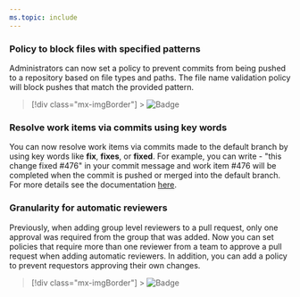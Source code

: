```yaml
---
ms.topic: include
---
```


### Policy to block files with specified patterns

Administrators can now set a policy to prevent commits from being pushed to a repository based on file types and paths. The file name validation policy will block pushes that match the provided pattern.

> [!div class="mx-imgBorder"] > ![Badge](../../media/157_09.png)

### Resolve work items via commits using key words

You can now resolve work items via commits made to the default branch by using key words like **fix**, **fixes**, or **fixed**. For example, you can write - "this change fixed #476" in your commit message and work item #476 will be completed when the commit is pushed or merged into the default branch.
For more details see the documentation [here](https://docs.microsoft.com/azure/devops/repos/git/resolution-mentions).

### Granularity for automatic reviewers

Previously, when adding group level reviewers to a pull request, only one approval was required from the group that was added. Now you can set policies that require more than one reviewer from a team to approve a pull request when adding automatic reviewers. In addition, you can add a policy to prevent requestors approving their own changes.

> [!div class="mx-imgBorder"] > ![Badge](../../media/157_10.png)
